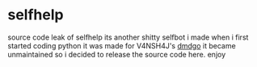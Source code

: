 # selfhelp
source code leak of selfhelp
its another shitty selfbot i made when i first started coding python
it was made for V4NSH4J's [dmdgo](https://github.com/V4NSH4J/discord-mass-dm-go)
it became unmaintained so i decided to release the source code here.
enjoy

